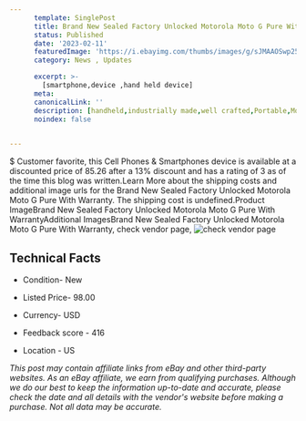 ```yaml
---
      template: SinglePost
      title: Brand New Sealed Factory Unlocked Motorola Moto G Pure With Warranty
      status: Published
      date: '2023-02-11'
      featuredImage: 'https://i.ebayimg.com/thumbs/images/g/sJMAAOSwp25ip7N7/s-l225.jpg'
      category: News , Updates

      excerpt: >-
        [smartphone,device ,hand held device]
      meta:
      canonicalLink: ''
      description: [handheld,industrially made,well crafted,Portable,Mobile,Compact,Convenient,Lightweight,Maneuverable,Man-portable,Miniature,Carriable,Hand-held,Light,Holdable,Transportable,Mobile device,Pocket-sized,On-the-go,Wireless,Cordless,Compact size,Convenient size, smartphone,device ,hand held device]
      noindex: false

        
---
```

$
    Customer favorite, this Cell Phones & Smartphones device is available at a discounted price of 85.26 after a 13% discount and has a rating of 3 as of the time this blog was written.Learn More about the shipping costs and additional image urls for the Brand New Sealed Factory Unlocked Motorola Moto G Pure With Warranty. The shipping cost is undefined.Product ImageBrand New Sealed Factory Unlocked Motorola Moto G Pure With WarrantyAdditional ImagesBrand New Sealed Factory Unlocked Motorola Moto G Pure With Warranty, check vendor page, ![check vendor page](https://origin-galleryplus.ebayimg.com/ws/web/115424341361_2_0_1/225x225.jpg,https://origin-galleryplus.ebayimg.com/ws/web/115424341361_3_0_1/225x225.jpg,https://origin-galleryplus.ebayimg.com/ws/web/115424341361_4_0_1/225x225.jpg,https://origin-galleryplus.ebayimg.com/ws/web/115424341361_5_0_1/225x225.jpg,https://origin-galleryplus.ebayimg.com/ws/web/115424341361_6_0_1/225x225.jpg,https://origin-galleryplus.ebayimg.com/ws/web/115424341361_7_0_1/225x225.jpg,https://origin-galleryplus.ebayimg.com/ws/web/115424341361_8_0_1/225x225.jpg,https://origin-galleryplus.ebayimg.com/ws/web/115424341361_9_0_1/225x225.jpg,https://origin-galleryplus.ebayimg.com/ws/web/115424341361_10_0_1/225x225.jpg,https://origin-galleryplus.ebayimg.com/ws/web/115424341361_11_0_1/225x225.jpg,https://origin-galleryplus.ebayimg.com/ws/web/115424341361_12_0_1/225x225.jpg)
    
    

 ## Technical Facts 



     
      

 - Condition- New 


      

 - Listed Price- 98.00 


      

 - Currency- USD 


      

 - Feedback score - 416 


      

 - Location - US 


      
      

 *_This post may contain affiliate links from eBay and other third-party websites. As an eBay affiliate, we earn from qualifying purchases. Although we do our best to keep the information up-to-date and accurate, please check the date and all details with the vendor's website before making a purchase. Not all data may be accurate._*



    
    
    
    
    